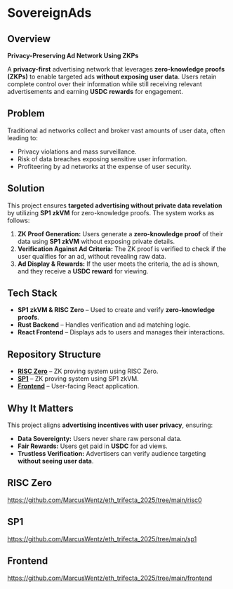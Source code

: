 # SovereignAds

## Overview
**Privacy-Preserving Ad Network Using ZKPs**

A **privacy-first** advertising network that leverages **zero-knowledge proofs (ZKPs)** to enable targeted ads **without exposing user data**. Users retain complete control over their information while still receiving relevant advertisements and earning **USDC rewards** for engagement.

## Problem
Traditional ad networks collect and broker vast amounts of user data, often leading to:
- Privacy violations and mass surveillance.
- Risk of data breaches exposing sensitive user information.
- Profiteering by ad networks at the expense of user security.

## Solution
This project ensures **targeted advertising without private data revelation** by utilizing **SP1 zkVM** for zero-knowledge proofs. The system works as follows:
1. **ZK Proof Generation:** Users generate a **zero-knowledge proof** of their data using **SP1 zkVM** without exposing private details.
2. **Verification Against Ad Criteria:** The ZK proof is verified to check if the user qualifies for an ad, without revealing raw data.
3. **Ad Display & Rewards:** If the user meets the criteria, the ad is shown, and they receive a **USDC reward** for viewing.

## Tech Stack
- **SP1 zkVM & RISC Zero** – Used to create and verify **zero-knowledge proofs**.
- **Rust Backend** – Handles verification and ad matching logic.
- **React Frontend** – Displays ads to users and manages their interactions.

## Repository Structure
- **[RISC Zero](https://github.com/MarcusWentz/eth_trifecta_2025/tree/main/risc0)** – ZK proving system using RISC Zero.
- **[SP1](https://github.com/MarcusWentz/eth_trifecta_2025/tree/main/sp1)** – ZK proving system using SP1 zkVM.
- **[Frontend](https://github.com/MarcusWentz/eth_trifecta_2025/tree/main/frontend)** – User-facing React application.

## Why It Matters
This project aligns **advertising incentives with user privacy**, ensuring:
- **Data Sovereignty:** Users never share raw personal data.
- **Fair Rewards:** Users get paid in **USDC** for ad views.
- **Trustless Verification:** Advertisers can verify audience targeting **without seeing user data**.


## RISC Zero

https://github.com/MarcusWentz/eth_trifecta_2025/tree/main/risc0

## SP1

https://github.com/MarcusWentz/eth_trifecta_2025/tree/main/sp1

## Frontend

https://github.com/MarcusWentz/eth_trifecta_2025/tree/main/frontend
